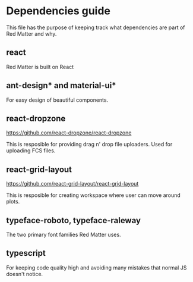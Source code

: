 # Dependencies guide

This file has the purpose of keeping track what dependencies are part of Red
Matter and why.

## react

Red Matter is built on React

## ant-design* and material-ui*

For easy design of beautiful components.

## react-dropzone

https://github.com/react-dropzone/react-dropzone

This is resposible for providing drag n' drop file uploaders. Used for
uploading FCS files.

## react-grid-layout

https://github.com/react-grid-layout/react-grid-layout

This is resposible for creating workspace where user can move around plots.

## typeface-roboto, typeface-raleway

The two primary font families Red Matter uses.

## typescript

For keeping code quality high and avoiding many mistakes that normal JS
doesn't notice.

